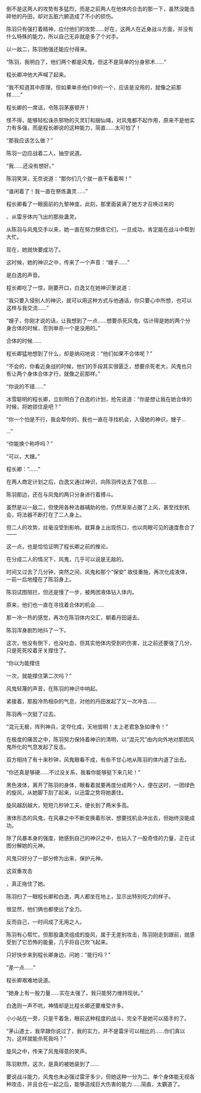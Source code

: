 倒不是这两人的攻势有多猛烈，而是之前两人在他体内合击的那一下，虽然没能击碎他的丹田，却对五脏六腑造成了不小的损伤。

陈羽只有强打着精神，应付他们的攻势……好在，这两人在近身战斗方面，并没有什么特殊的能力，所以自己无非就是多了个对手。

以一敌二，陈羽勉强还能应付得来。

“陈羽，我明白了，他们两个都是风鬼，但这不是简单的分身邪术……”

程长卿冲他大声喊了起来。

“我不知道其中原理，但如果单杀他们中的一个，应该是没用的，就像之前那样……”

程长卿的一席话，令陈羽茅塞顿开！

怪不得，能够轻松诛杀邪物的灭灵钉和捆仙绳，对风鬼都不起作用，原来不是他实力有多强，而是程长卿说的这种能力，简直……太可怕了！

“那我应该怎么做？”

陈羽一边应战着二人，抽空说道。

“我……还没有想好。”

陈羽笑哭，无奈说道：“那你们几个就一直干看着啊！”

“谁闲着了！我一直在祭炼蛊灵……”

程长卿看了一眼面前的九黎神龛，此刻，那里面装满了她方才召唤过来的

、从雷牙体内飞出的那些蛊灵。

从陈羽与风鬼交手以来，她一直在努力祭炼它们，一旦成功，肯定能在战斗中帮到大忙。

现在，她就快要成功了。

这时候，她的神识之中，传来了一个声音：“嫂子……”

是白逸的声音。

程长卿吃了一惊，刚要开口，白逸又在她神识里说道：

“我只要入侵别人的神识，就可以用这种方式与他通话，你只要心中所想，也可以这样与我交流……”

“嫂子，你刚才说的话，让我想到了一点……想要杀死风鬼，估计得是她的两个分身合体的时候，否则单杀一个是没用的。”

合体的时候……

程长卿猛地想到了什么，却是纳闷地说：“他们如果不合体呢？”

“不会的，你看近身战的时候，他们的手段其实很匮乏，想要杀死老大，风鬼也只有让两个身体合体才行，就像之前那样。”

“你说的不错……”

冰雪聪明的程长卿，立刻明白了白逸的计划，抢先说道：“你是想让我在她合体的时候，将她锁住是吧？”

“你一个怕是不行，我会帮你的，我也一直在寻找机会，入侵她的神识，嫂子…

…”

“你能换个称呼吗？”

“可以，大嫂。”

程长卿：“……”

在两人商定计划之后，白逸又通过神识，向陈羽传达去了信息……

陈羽那边，还在与风鬼的两只分身进行着搏斗。

虽然是以一敌二，但使用各种法器辅助的他，仍然渐渐占据了上风，甚至找到机会，将法器不断打在了二人身上。

但二人的攻势，丝毫没受到影响，就算身上出现伤口，也以肉眼可见的速度愈合了——

这一点，也是恰恰证明了程长卿之前的推论。

在分成二人的情况下，风鬼，几乎可以说是无敌的。

时间又过去了几分钟，突然之间，风鬼和那个“保安” 故伎重施，再次化成液体，一前一后地撞在了陈羽身上。

陈羽试图阻拦，但还是慢了一步，被两团液体钻入体内。

原来，他们也一直在寻找着合体的机会……

那一冷一热的感觉，再次在陈羽体内交汇，朝着丹田逼去。

陈羽浑身剧烈地抖了一下。

这次，他没有倒下，也没吐血，但其实他体内受到的伤害，比之前还要强了几分，只是死死咬着牙关撑住了。

“你以为能撑住

一次，就能撑住第二次吗？”

风鬼轻蔑的声音，在陈羽的神识中响起。

紧接着，那股冷热相杂的气息，对他的丹田发起了又一次冲击……

陈羽再一次挺了过去。

“混元无极，阵列神兵，定夺化成，天地皆明！太上老君急急如律令！”

在极度的痛苦之中，陈羽努力保持着神识的清明，以“混元咒”由内向外地对那团风鬼所化的气息发起了反击。

双方相持了有十来秒钟，风鬼眼看不成，有些不甘心地从陈羽的体内退了出去。

“你还真是够硬……不过没关系，我看你能够挺下来几轮！”

黑色液体，离开了陈羽的身体，眼看着就要再度分成两个人，便在这时，一团绿色的旋风，从她脚下刮了起来，以迅雷之势将她裹住。

旋风越刮越大，短短几秒钟工夫，便长到了两米多高。

液体形态的风鬼，在风暴之中不断变换着形状，想要找机会冲出去，但始终没能成功。

除了风暴本身的强度，她感到自己的神识之中，也钻入了一股奇怪的力量，正在试图分解她的元神。

风鬼只好分了一部分修为出来，保护元神。

这双重攻击

，真正拖住了她。

陈羽扫了一眼程长卿和白逸，两人都坐在地上，显示出特别吃力的样子。

很显然，他们俩也都使出了全力。

反而自己，一时间成了无用之人。

陈羽有心帮忙，但那股蛊灵组成的旋风，属于无差别攻击，陈羽刚走到跟前，就感受到了它恐怖的能量，几乎将自己吹飞起来。

只好快步来到程长卿身边，问她：“能行吗？”

“差一点……”

程长卿艰难地说道。

“她身上有一股力量……实在太强了，我只能努力维持现状。”

白逸则一声不吭，神情却是比程长卿还要难受许多。

小小站在一旁，只是干着急，眼前这种程度的战斗，完全不是她可以插手的了。

“茅山道士，我早跟你说过了，我的实力，并不是雷牙可以相比的……你们真以为，这样就能杀死我吗？”

旋风之中，传来了风鬼得意的笑声。

陈羽默然，这次，是真的被她装到了……

要说战斗能力，风鬼也未必强过雷牙多少，但她这种一分为二、单个身体能无视各种攻击，并且合在一起之后，能够造成巨大伤害的能力……简直，太霸道了。

